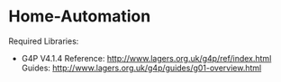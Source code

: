 # Home-Automation

Required Libraries:
* G4P V4.1.4
	Reference: http://www.lagers.org.uk/g4p/ref/index.html
	Guides: http://www.lagers.org.uk/g4p/guides/g01-overview.html